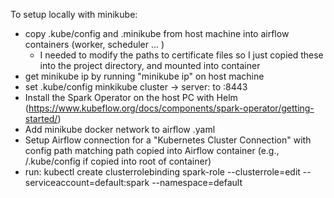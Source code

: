 To setup locally with minikube:
- copy .kube/config and .minikube from host machine into airflow containers (worker, scheduler ... )
	- I needed to modify the paths to certificate files so I just copied these into the project directory, and mounted into container
- get minikube ip by running "minikube ip" on host machine
- set .kube/config minkikube cluster -> server: to <minikube ip>:8443
- Install the Spark Operator on the host PC with Helm (https://www.kubeflow.org/docs/components/spark-operator/getting-started/)
- Add minikube docker network to airflow .yaml
- Setup Airflow connection for a "Kubernetes Cluster Connection" with config path matching path copied into Airflow container (e.g., /.kube/config if copied into root of container)
- run: kubectl create clusterrolebinding spark-role --clusterrole=edit --serviceaccount=default:spark --namespace=default

